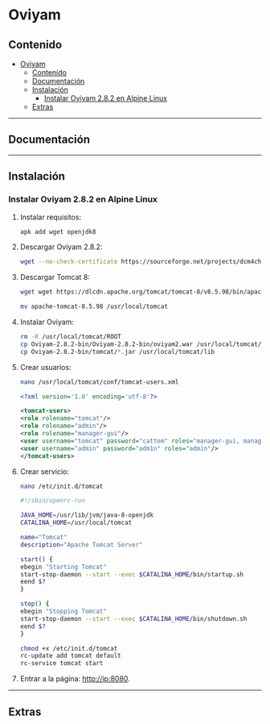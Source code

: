 # Oviyam

## Contenido

- [Oviyam](#oviyam)
  - [Contenido](#contenido)
  - [Documentación](#documentación)
  - [Instalación](#instalación)
    - [Instalar Oviyam 2.8.2 en Alpine Linux](#instalar-oviyam-282-en-alpine-linux)
  - [Extras](#extras)

---

## Documentación

---

## Instalación

### Instalar Oviyam 2.8.2 en Alpine Linux

1. Instalar requisitos:

    ```sh
    apk add wget openjdk8
    ```

2. Descargar Oviyam 2.8.2:

    ```sh
    wget --no-check-certificate https://sourceforge.net/projects/dcm4che/files/Oviyam/2.8.2/Oviyam-2.8.2-bin.zip/download -O oviyam.zip && unzip oviyam.zip
    ```

3. Descargar Tomcat 8:

    ```sh
    wget wget https://dlcdn.apache.org/tomcat/tomcat-8/v8.5.98/bin/apache-tomcat-8.5.98.tar.gz && tar -xvzf apache-tomcat-8.5.98.tar.gz

    mv apache-tomcat-8.5.98 /usr/local/tomcat
    ```

4. Instalar Oviyam:

    ```sh
    rm -R /usr/local/tomcat/ROOT
    cp Oviyam-2.8.2-bin/Oviyam-2.8.2-bin/oviyam2.war /usr/local/tomcat/webapps/ROOT.war
    cp Oviyam-2.8.2-bin/tomcat/*.jar /usr/local/tomcat/lib
    ```

5. Crear usuarios:

    ```sh
    nano /usr/local/tomcat/conf/tomcat-users.xml
    ```

    ```xml
    <?xml version='1.0' encoding='utf-8'?>

    <tomcat-users>
    <role rolename="tomcat"/>
    <role rolename="admin"/>
    <role rolename="manager-gui"/>
    <user username="tomcat" password="cattom" roles="manager-gui, manager-script, manager-status, manager-jmx"/>
    <user username="admin" password="adm1n" roles="admin"/>
    </tomcat-users>
    ```

6. Crear servicio:

    ```sh
    nano /etc/init.d/tomcat
    ```

    ```sh
    #!/sbin/openrc-run

    JAVA_HOME=/usr/lib/jvm/java-8-openjdk
    CATALINA_HOME=/usr/local/tomcat

    name="Tomcat"
    description="Apache Tomcat Server"

    start() {
    ebegin "Starting Tomcat"
    start-stop-daemon --start --exec $CATALINA_HOME/bin/startup.sh
    eend $?
    }

    stop() {
    ebegin "Stopping Tomcat"
    start-stop-daemon --start --exec $CATALINA_HOME/bin/shutdown.sh
    eend $?
    }
    ```

    ```sh
    chmod +x /etc/init.d/tomcat
    rc-update add tomcat default
    rc-service tomcat start
    ```

7. Entrar a la página: <http://ip:8080>.

---

## Extras
